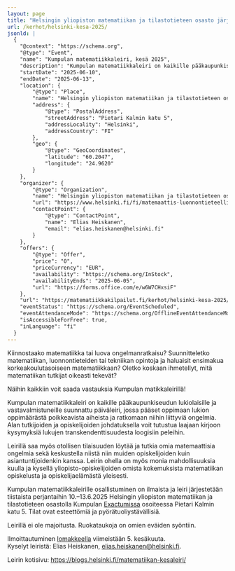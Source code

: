 ```yaml
---
layout: page
title: "Helsingin yliopiston matematiikan ja tilastotieteen osasto järjestää: Kumpulan matematiikkaleiri, kesä 2025"
url: /kerhot/helsinki-kesa-2025/
jsonld: |
  {
    "@context": "https://schema.org",
    "@type": "Event",
    "name": "Kumpulan matematiikkaleiri, kesä 2025",
    "description": "Kumpulan matematiikkaleiri on kaikille pääkaupunkiseudun lukiolaisille ja vastavalmistuneille suunnattu päiväleiri, jossa pääset oppimaan lukion oppimäärästä poikkeavista aiheista ja ratkomaan niihin liittyviä ongelmia. Alan tutkijoiden ja opiskelijoiden johdatuksella voit tutustua laajaan kirjoon kysymyksiä lukujen transkendenttisuudesta loogisiin peleihin.",
    "startDate": "2025-06-10",
    "endDate": "2025-06-13",
    "location": {
        "@type": "Place",
        "name": "Helsingin yliopiston matematiikan ja tilastotieteen osasto, Exactum",
        "address": {
            "@type": "PostalAddress",
            "streetAddress": "Pietari Kalmin katu 5",
            "addressLocality": "Helsinki",
            "addressCountry": "FI"
        },
        "geo": {
            "@type": "GeoCoordinates",
            "latitude": "60.2047",
            "longitude": "24.9620"
        }
    },
    "organizer": {
        "@type": "Organization",
        "name": "Helsingin yliopiston matematiikan ja tilastotieteen osasto",
        "url": "https://www.helsinki.fi/fi/matemaattis-luonnontieteellinen-tiedekunta/tiedekunta/matematiikka-ja-tilastotiede",
        "contactPoint": {
            "@type": "ContactPoint",
            "name": "Elias Heiskanen",
            "email": "elias.heiskanen@helsinki.fi"
        }
    },
    "offers": {
        "@type": "Offer",
        "price": "0",
        "priceCurrency": "EUR",
        "availability": "https://schema.org/InStock",
        "availabilityEnds": "2025-06-05",
        "url": "https://forms.office.com/e/w6W7CHxsiF"
    },
    "url": "https://matematiikkakilpailut.fi/kerhot/helsinki-kesa-2025/",
    "eventStatus": "https://schema.org/EventScheduled",
    "eventAttendanceMode": "https://schema.org/OfflineEventAttendanceMode",
    "isAccessibleForFree": true,
    "inLanguage": "fi"
  }
---
```



Kiinnostaako matematiikka tai luova ongelmanratkaisu?
Suunnitteletko matematiikan, luonnontieteiden tai tekniikan opintoja ja haluaisit ensimakua korkeakoulutasoiseen matematiikkaan?
Oletko koskaan ihmetellyt, mitä matematiikan tutkijat oikeasti tekevät?

Näihin kaikkiin voit saada vastauksia Kumpulan matikkaleirillä!

Kumpulan matematiikkaleiri on kaikille pääkaupunkiseudun lukiolaisille ja vastavalmistuneille suunnattu päiväleiri, jossa pääset oppimaan lukion oppimäärästä poikkeavista aiheista ja ratkomaan niihin liittyviä ongelmia. Alan tutkijoiden ja opiskelijoiden johdatuksella voit tutustua laajaan kirjoon kysymyksiä lukujen transkendenttisuudesta loogisiin peleihin.

Leirillä saa myös otollisen tilaisuuden löytää ja tutkia omia matemaattisia ongelmia sekä keskustella niistä niin muiden opiskelijoiden kuin asiantuntijoidenkin kanssa. Leirin ohella on myös monia mahdollisuuksia kuulla ja kysellä yliopisto-opiskelijoiden omista kokemuksista matematiikan opiskelusta ja opiskelijaelämästä yleisesti.

Kumpulan matematiikkaleirille osallistuminen on ilmaista ja leiri järjestetään tiistaista perjantaihin
<time datetime="2025-06-10">10.</time>–<time datetime="2025-06-13">13.6.2025</time> Helsingin yliopiston matematiikan ja tilastotieteen osastolla Kumpulan [Exactumissa](https://maps.app.goo.gl/8HXQWkJHeTLxbGjc8) osoiteessa Pietari Kalmin katu 5. Tilat ovat esteettömiä ja pyörätuoliystävällisiä.

Leirillä ei ole majoitusta. Ruokataukoja on omien eväiden syöntiin.

Ilmoittautuminen [lomakkeella](https://forms.office.com/e/w6W7CHxsiF) viimeistään <time datetime="2025-06-05">5. kesäkuuta</time>.<br>
Kyselyt leiristä: Elias Heiskanen, [elias.heiskanen@helsinki.fi](mailto:elias.heiskanen@helsinki.fi).

Leirin kotisivu: <https://blogs.helsinki.fi/matematiikan-kesaleiri/>
